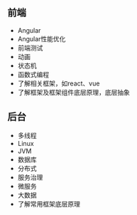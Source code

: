 ## 前端
* Angular
* Angular性能优化
* 前端测试
* 动画
* 状态机
* 函数式编程
* 了解相关框架，如react、vue
* 了解框架及框架组件底层原理，底层抽象

## 后台
* 多线程
* Linux
* JVM
* 数据库
* 分布式
* 服务治理
* 微服务
* 大数据
* 了解常用框架底层原理
